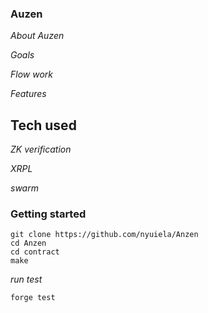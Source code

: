### Auzen

*About Auzen*


*Goals*


*Flow work*


*Features*


## Tech used

*ZK verification*

*XRPL*

*swarm*


### Getting started

```
git clone https://github.com/nyuiela/Anzen
cd Anzen
cd contract
make
```

*run test*
```
forge test
```
